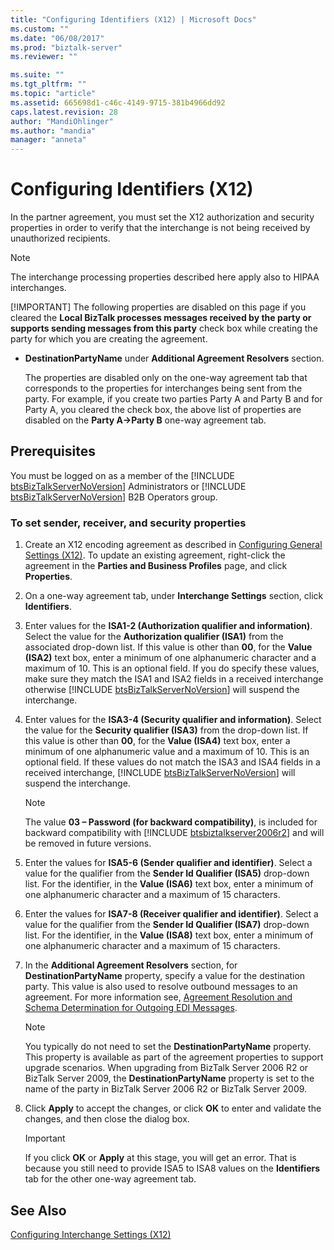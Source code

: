 ```yaml
---
title: "Configuring Identifiers (X12) | Microsoft Docs"
ms.custom: ""
ms.date: "06/08/2017"
ms.prod: "biztalk-server"
ms.reviewer: ""

ms.suite: ""
ms.tgt_pltfrm: ""
ms.topic: "article"
ms.assetid: 665698d1-c46c-4149-9715-381b4966dd92
caps.latest.revision: 28
author: "MandiOhlinger"
ms.author: "mandia"
manager: "anneta"
---
```

# Configuring Identifiers (X12)
In the partner agreement, you must set the X12 authorization and security properties in order to verify that the interchange is not being received by unauthorized recipients.  
  
> [!NOTE]
>  The interchange processing properties described here apply also to HIPAA interchanges.  
> 
> [!IMPORTANT]
>  The following properties are disabled on this page if you cleared the **Local BizTalk processes messages received by the party or supports sending messages from this party** check box while creating the party for which you are creating the agreement.  
> 
> - **DestinationPartyName** under **Additional Agreement Resolvers** section.  
> 
>   The properties are disabled only on the one-way agreement tab that corresponds to the properties for interchanges being sent from the party. For example, if you create two parties Party A and Party B and for Party A, you cleared the check box, the above list of properties are disabled on the **Party A->Party B** one-way agreement tab.  
  
## Prerequisites  
 You must be logged on as a member of the [!INCLUDE [btsBizTalkServerNoVersion](../includes/btsbiztalkservernoversion-md.md)] Administrators or [!INCLUDE [btsBizTalkServerNoVersion](../includes/btsbiztalkservernoversion-md.md)] B2B Operators group.  
  
### To set sender, receiver, and security properties  
  
1. Create an X12 encoding agreement as described in [Configuring General Settings (X12)](../core/configuring-general-settings-x12.md). To update an existing agreement, right-click the agreement in the **Parties and Business Profiles** page, and click **Properties**.  
  
2. On a one-way agreement tab, under **Interchange Settings** section, click **Identifiers**.  
  
3. Enter values for the <strong>ISA1-2 (Authorization qualifier and information)</strong>. Select the value for the <strong>Authorization qualifier (ISA1)</strong> from the associated drop-down list. If this value is other than <strong>00</strong>, for the <strong>Value (ISA2)</strong> text box, enter a minimum of one alphanumeric character and a maximum of 10. This is an optional field. If you do specify these values, make sure they match the ISA1 and ISA2 fields in a received interchange otherwise [!INCLUDE [btsBizTalkServerNoVersion](../includes/btsbiztalkservernoversion-md.md)] will suspend the interchange.  
  
4. Enter values for the <strong>ISA3-4 (Security qualifier and information)</strong>. Select the value for the <strong>Security qualifier (ISA3)</strong> from the drop-down list. If this value is other than <strong>00</strong>, for the <strong>Value (ISA4)</strong> text box, enter a minimum of one alphanumeric value and a maximum of 10. This is an optional field. If these values do not match the ISA3 and ISA4 fields in a received interchange, [!INCLUDE [btsBizTalkServerNoVersion](../includes/btsbiztalkservernoversion-md.md)] will suspend the interchange.  
  
   > [!NOTE]
   >  The value <strong>03 – Password (for backward compatibility)</strong>, is included for backward compatibility with [!INCLUDE [btsbiztalkserver2006r2](../includes/btsbiztalkserver2006r2-md.md)] and will be removed in future versions.  
  
5. Enter the values for **ISA5-6 (Sender qualifier and identifier)**. Select a value for the qualifier from the **Sender Id Qualifier (ISA5)** drop-down list. For the identifier, in the **Value (ISA6)** text box, enter a minimum of one alphanumeric character and a maximum of 15 characters.  
  
6. Enter the values for **ISA7-8 (Receiver qualifier and identifier)**. Select a value for the qualifier from the **Sender Id Qualifier (ISA7)** drop-down list. For the identifier, in the **Value (ISA8)** text box, enter a minimum of one alphanumeric character and a maximum of 15 characters.  
  
7. In the **Additional Agreement Resolvers** section, for **DestinationPartyName** property, specify a value for the destination party. This value is also used to resolve outbound messages to an agreement. For more information see, [Agreement Resolution and Schema Determination for Outgoing EDI Messages](../core/agreement-resolution-and-schema-determination-for-outgoing-edi-messages.md).  
  
   > [!NOTE]
   >  You typically do not need to set the **DestinationPartyName** property. This property is available as part of the agreement properties to support upgrade scenarios. When upgrading from BizTalk Server 2006 R2 or BizTalk Server 2009, the **DestinationPartyName** property is set to the name of the party in BizTalk Server 2006 R2 or BizTalk Server 2009.  
  
8. Click **Apply** to accept the changes, or click **OK** to enter and validate the changes, and then close the dialog box.  
  
   > [!IMPORTANT]
   >  If you click **OK** or **Apply** at this stage, you will get an error. That is because you still need to provide ISA5 to ISA8 values on the **Identifiers** tab for the other one-way agreement tab.  
  
## See Also  
 [Configuring Interchange Settings (X12)](../core/configuring-interchange-settings-x12.md)